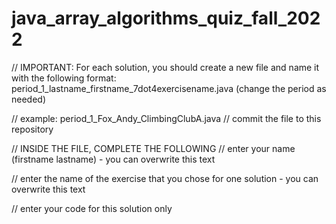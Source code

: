 # java_array_algorithms_quiz_fall_2022

// IMPORTANT: For each solution, you should create a new file and name it with the following format: period_1_lastname_firstname_7dot4exercisename.java (change the period as needed)

// example: period_1_Fox_Andy_ClimbingClubA.java
// commit the file to this repository

// INSIDE THE FILE, COMPLETE THE FOLLOWING
// enter your name (firstname lastname) - you can overwrite this text

// enter the name of the exercise that you chose for one solution - you can overwrite this text

// enter your code for this solution only

